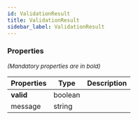 ```yaml
---
id: ValidationResult
title: ValidationResult
sidebar_label: ValidationResult
---
```




### Properties

<font size="2"><i>(Mandatory properties are in bold)</i></font>

| Properties | Type | Description |
| --------- | ---- | ----------- |
| **valid** | boolean |  |
| message | string |  |
